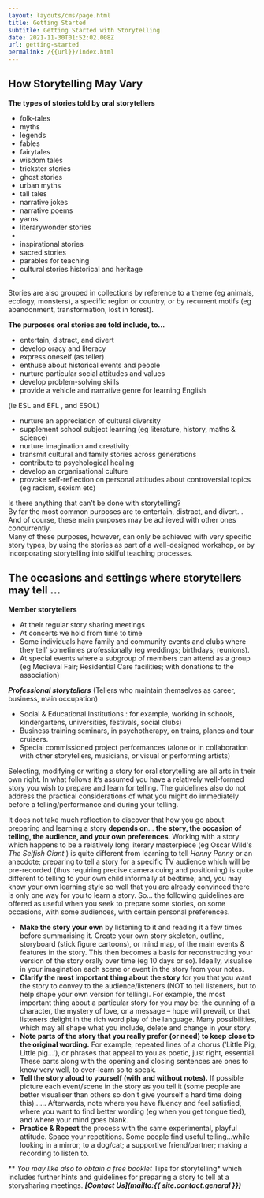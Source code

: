 ```yaml
---
layout: layouts/cms/page.html
title: Getting Started
subtitle: Getting Started with Storytelling
date: 2021-11-30T01:52:02.008Z
url: getting-started
permalink: /{{url}}/index.html
---
```

## **How Storytelling May Vary**

**The types of stories told by oral storytellers**

* folk-tales 
* myths
* legends
* fables
* fairytales
* wisdom tales
* trickster stories
* ghost stories
* urban myths
* tall tales
* narrative jokes
* narrative poems
* yarns
* literarywonder stories
*
* inspirational stories
* sacred stories 
* parables for teaching
* cultural stories historical and heritage 
*

Stories are also grouped in collections by reference to a theme (eg animals, ecology, monsters), a specific region or country, or by recurrent motifs (eg abandonment, transformation, lost in forest).

**The purposes oral stories are told include, to…**

* entertain, distract, and divert
* develop oracy and literacy
* express oneself (as teller)
* enthuse about historical events and people
* nurture particular social attitudes and values
* develop problem-solving skills
* provide a vehicle and narrative genre for learning English

(ie ESL and EFL , and ESOL)

* nurture an appreciation of cultural diversity
* supplement school subject learning (eg literature, history, maths & science)
* nurture imagination and creativity
* transmit cultural and family stories across generations
* contribute to psychological healing
* develop an organisational culture
* provoke self-reflection on personal attitudes about controversial topics (eg racism, sexism etc)

Is there anything that can’t be done with storytelling?\
By far the most common purposes are to entertain, distract, and divert. . And of course, these main purposes may be achieved with other ones concurrently.\
Many of these purposes, however, can only be achieved with very specific story types, by using the stories as part of a well-designed workshop, or by incorporating storytelling into skilful teaching processes.

## **The occasions and settings where storytellers may tell …**

**Member storytellers**

* At their regular story sharing meetings
* At concerts we hold from time to time
* Some individuals have family and community events and clubs where they tell’ sometimes professionally (eg weddings; birthdays; reunions).
* At special events where a subgroup of members can attend as a group (eg Medieval Fair; Residential Care facilities; with donations to the association)

***Professional storytellers*** (Tellers who maintain themselves as career, business, main occupation)

* Social & Educational Institutions : for example, working in schools, kindergartens, universities, festivals, social clubs)
* Business training seminars, in psychotherapy, on trains, planes and tour cruisers.
* Special commissioned project performances (alone or in collaboration with other storytellers, musicians, or visual or performing artists)

Selecting, modifying or writing a story for oral storytelling are all arts in their own right. In what follows it‘s assumed you have a relatively well-formed story you wish to prepare and learn for telling. The guidelines also do not address the practical considerations of what you might do immediately before a telling/performance and during your telling.

It does not take much reflection to discover that how you go about preparing and learning a story **depends on**… **the story, the occasion of telling, the audience, and your own preferences**. Working with a story which happens to be a relatively long literary masterpiece (eg Oscar Wild's *The* *Selfish Giant* ) is quite different from learning to tell *Henny Penny* or an anecdote; preparing to tell a story for a specific TV audience which will be pre-recorded (thus requiring precise camera cuing and positioning) is quite different to telling to your own child informally at bedtime; and, you may know your own learning style so well that you are already convinced there is only one way for you to learn a story. So… the following guidelines are offered as useful when you seek to prepare some stories, on some occasions, with some audiences, with certain personal preferences.

* **Make the story your own** by listening to it and reading it a few times before summarising it. Create your own story skeleton, outline, storyboard (stick figure cartoons), or mind map, of the main events & features in the story. This then becomes a basis for reconstructing your version of the story orally over time (eg 10 days or so). Ideally, visualise in your imagination each scene or event in the story from your notes.
* **Clarify the most important thing about the story** for you that you want the story to convey to the audience/listeners (NOT to tell listeners, but to help shape your own version for telling). For example, the most important thing about a particular story for you may be: the cunning of a character, the mystery of love, or a message – hope will prevail, or that listeners delight in the rich word play of the language. Many possibilities, which may all shape what you include, delete and change in your story.
* **Note parts of the story that you really prefer (or need) to keep close to the original wording.** For example, repeated lines of a chorus (‘Little Pig, Little pig…'), or phrases that appeal to you as poetic, just right, essential. These parts along with the opening and closing sentences are ones to know very well, to over-learn so to speak.
* **Tell the story aloud to yourself (with and without notes).** If possible picture each event/scene in the story as you tell it (some people are better visualiser than others so don't give yourself a hard time doing this)…… Afterwards, note where you have fluency and feel satisfied, where you want to find better wording (eg when you get tongue tied), and where your mind goes blank.
* **Practice & Repeat** the process with the same experimental, playful attitude. Space your repetitions. Some people find useful telling…while looking in a mirror; to a dog/cat; a supportive friend/partner; making a recording to listen to.

\*\* *You may like also to obtain a free booklet* Tips for storytelling* which includes further hints and guidelines for preparing a story to tell at a storysharing meetings. ***\[Contact Us](mailto:{{ site.contact.general }})***